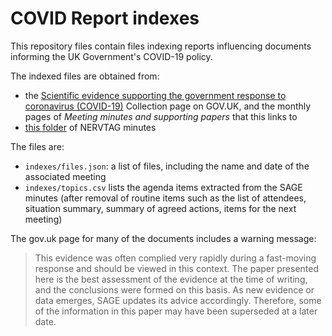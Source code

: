 # COVID Report indexes

This repository files contain files indexing reports influencing documents informing the UK Government's COVID-19 policy.

The indexed files are obtained from:

* the [Scientific evidence supporting the government response to coronavirus (COVID-19)](https://www.gov.uk/government/collections/scientific-evidence-supporting-the-government-response-to-coronavirus-covid-19) Collection page on GOV.UK, and the monthly pages of *Meeting minutes and supporting papers* that this links to
* [this folder](https://app.box.com/s/3lkcbxepqixkg4mv640dpvvg978ixjtf/folder/103551854721) of NERVTAG minutes  

The files are:

* `indexes/files.json`: a list of files, including the name and date of the associated meeting
* `indexes/topics.csv` lists the agenda items extracted from the SAGE minutes (after removal of routine items such as the list of attendees, situation summary, summary of agreed actions, items for the next meeting)


The gov.uk page for many of the documents includes a warning message:

> This evidence was often complied very rapidly during a fast-moving response and should be viewed in this context.
> The paper presented here is the best assessment of the evidence at the time of writing, and the conclusions were formed on this basis.
> As new evidence or data emerges, SAGE updates its advice accordingly.
> Therefore, some of the information in this paper may have been superseded at a later date.

